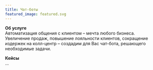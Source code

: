 ```yaml
---
title: Чат-боты
featured_image: featured.svg
---
```


<strong class="accent">Об услуге</strong>  
Автоматизация общения с клиентом – мечта любого бизнеса. Увеличение продаж, повышение лояльности клиентов, сокращение издержек на колл-центр – создадим для Вас чат-бота, решающего необходимые задачи.

<strong class="accent">Кейсы</strong>  
...